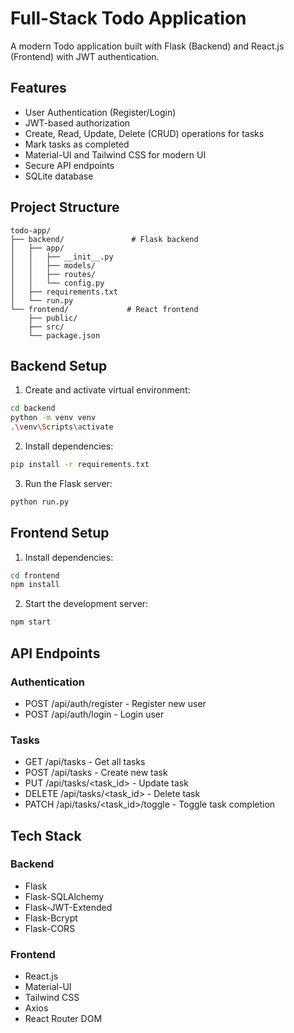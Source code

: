 # Full-Stack Todo Application

A modern Todo application built with Flask (Backend) and React.js (Frontend) with JWT authentication.

## Features

- User Authentication (Register/Login)
- JWT-based authorization
- Create, Read, Update, Delete (CRUD) operations for tasks
- Mark tasks as completed
- Material-UI and Tailwind CSS for modern UI
- Secure API endpoints
- SQLite database

## Project Structure

```
todo-app/
├── backend/               # Flask backend
│   ├── app/
│   │   ├── __init__.py
│   │   ├── models/
│   │   ├── routes/
│   │   └── config.py
│   ├── requirements.txt
│   └── run.py
└── frontend/             # React frontend
    ├── public/
    ├── src/
    └── package.json
```

## Backend Setup

1. Create and activate virtual environment:
```bash
cd backend
python -m venv venv
.\venv\Scripts\activate
```

2. Install dependencies:
```bash
pip install -r requirements.txt
```

3. Run the Flask server:
```bash
python run.py
```

## Frontend Setup

1. Install dependencies:
```bash
cd frontend
npm install
```

2. Start the development server:
```bash
npm start
```

## API Endpoints

### Authentication
- POST /api/auth/register - Register new user
- POST /api/auth/login - Login user

### Tasks
- GET /api/tasks - Get all tasks
- POST /api/tasks - Create new task
- PUT /api/tasks/<task_id> - Update task
- DELETE /api/tasks/<task_id> - Delete task
- PATCH /api/tasks/<task_id>/toggle - Toggle task completion

## Tech Stack

### Backend
- Flask
- Flask-SQLAlchemy
- Flask-JWT-Extended
- Flask-Bcrypt
- Flask-CORS

### Frontend
- React.js
- Material-UI
- Tailwind CSS
- Axios
- React Router DOM
